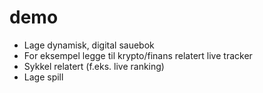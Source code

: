 # demo
- Lage dynamisk, digital sauebok
- For eksempel legge til krypto/finans relatert live tracker
- Sykkel relatert (f.eks. live ranking)
- Lage spill
